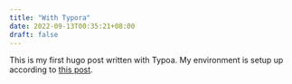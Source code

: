 ```yaml
---
title: "With Typora"
date: 2022-09-13T00:35:21+08:00
draft: false
---
```


This is my first hugo post written with Typoa. My environment is setup up according to [this post](https://medium.com/@ardianta/writing-using-typora-on-hugo-based-blog-a1be8500774a).
